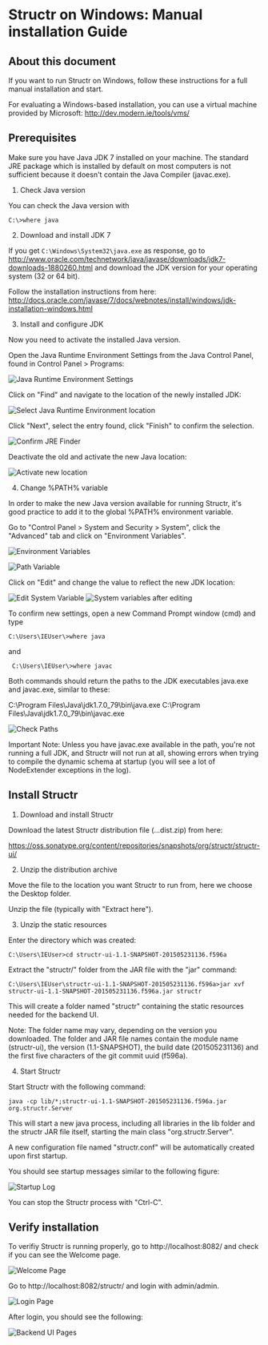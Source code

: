 # Structr on Windows: Manual installation Guide

## About this document

If you want to run Structr on Windows, follow these instructions for a full manual installation and start.

For evaluating a Windows-based installation, you can use a virtual machine provided by Microsoft: http://dev.modern.ie/tools/vms/

## Prerequisites

Make sure you have Java JDK 7 installed on your machine.  The standard JRE package which is installed by default on most computers is not sufficient because it doesn't contain the Java Compiler (javac.exe).

1. Check Java version

You can check the Java version with

    C:\>where java


2. Download and install JDK 7

If you get ``C:\Windows\System32\java.exe`` as response, go to http://www.oracle.com/technetwork/java/javase/downloads/jdk7-downloads-1880260.html and download the JDK version for your operating system (32 or 64 bit).

Follow the installation instructions from here:
http://docs.oracle.com/javase/7/docs/webnotes/install/windows/jdk-installation-windows.html


3. Install and configure JDK

Now you need to activate the installed Java version.

Open the Java Runtime Environment Settings from the Java Control Panel, found in Control Panel > Programs:

![Java Runtime Environment Settings](img-015.png "Fig. 1: Java Runtime Environment Settings")

Click on "Find" and navigate to the location of the newly installed JDK:

![Select Java Runtime Environment location](img-016.png "Fig. 2: Select Java Runtime Environment location")

Click "Next", select the entry found, click "Finish" to confirm the selection.

![Confirm JRE Finder](img-017.png "Fig. 3: Confirm JRE Finder")

Deactivate the old and activate the new Java location:

![Activate new location](img-018.png "Fig. 4: Activate new location")


4. Change %PATH% variable

In order to make the new Java version available for running Structr, it's good practice to add it to the global %PATH% environment variable.

Go to "Control Panel > System and Security > System", click the "Advanced" tab and click on "Environment Variables".

![Environment Variables](img-019.png "Fig. 5: Environment Variables")

![Path Variable](img-020.png "Fig. 6: Path Variable")

Click on "Edit" and change the value to reflect the new JDK location:

![Edit System Variable](img-021.png "Fig. 7: Edit System Variable")
![System variables after editing](img-022.png "Fig. 8: System variables after editing")

To confirm new settings, open a new Command Prompt window (cmd) and type

	C:\Users\IEUser\>where java

and

     C:\Users\IEUser\>where javac

Both commands should return the paths to the JDK executables java.exe and javac.exe, similar to these:

C:\Program Files\Java\jdk1.7.0_79\bin\java.exe
C:\Program Files\Java\jdk1.7.0_79\bin\javac.exe

![Check Paths](img-023.png "Fig. 9: Check Paths")

Important Note: Unless you have javac.exe available in the path, you're not running a full JDK, and Structr will not run at all, showing errors when trying to compile the dynamic schema at startup (you will see a lot of NodeExtender exceptions in the log).

## Install Structr

1. Download and install Structr

Download the latest Structr distribution file (...dist.zip) from here:

https://oss.sonatype.org/content/repositories/snapshots/org/structr/structr-ui/


2. Unzip the distribution archive

Move the file to the location you want Structr to run from, here we choose the Desktop folder.

Unzip the file (typically with "Extract here").


3. Unzip the static resources

Enter the directory which was created:

    C:\Users\IEUser>cd structr-ui-1.1-SNAPSHOT-201505231136.f596a

Extract the "structr/" folder from the JAR file with the "jar" command:

    C:\Users\IEUser\structr-ui-1.1-SNAPSHOT-201505231136.f596a>jar xvf structr-ui-1.1-SNAPSHOT-201505231136.f596a.jar structr

This will create a folder named "structr" containing the static resources needed for the backend UI.

Note: The folder name may vary, depending on the version you downloaded. The folder and JAR file names contain the module name (structr-ui), the version (1.1-SNAPSHOT), the build date (201505231136) and the first five characters of the git commit uuid (f596a).


4. Start Structr

Start Structr with the following command:

    java -cp lib/*;structr-ui-1.1-SNAPSHOT-201505231136.f596a.jar org.structr.Server

This will start a new java process, including all libraries in the lib folder and the structr JAR file itself, starting the main class "org.structr.Server".

A new configuration file named "structr.conf" will be automatically created upon first startup.

You should see startup messages similar to the following figure:

![Startup Log](img-027.png "Fig. 10: Startup Log")

You can stop the Structr process with "Ctrl-C".


## Verify installation

To verifiy Structr is running properly, go to http://localhost:8082/ and check if you can see the Welcome page.

![Welcome Page](img-030.png "Fig. 11: Welcome Page")

Go to http://localhost:8082/structr/ and login with admin/admin.

![Login Page](img-028.png "Fig. 12: Login Page")

After login, you should see the following:

![Backend UI Pages](img-032.png "Fig. 13: Backend UI Pages")

